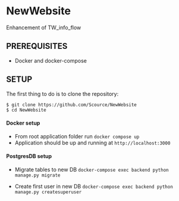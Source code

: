 # NewWebsite

Enhancement of TW_info_flow

## PREREQUISITES

- Docker and docker-compose

## SETUP

The first thing to do is to clone the repository:

```
$ git clone https://github.com/Scource/NewWebsite
$ cd NewWebsite
```

#### Docker setup

- From root application folder run `docker compose up`
- Application should be up and running at `http://localhost:3000`

#### PostgresDB setup

- Migrate tables to new DB
  `docker-compose exec backend python manage.py migrate`

* Create first user in new DB
  `docker-compose exec backend python manage.py createsuperuser`
